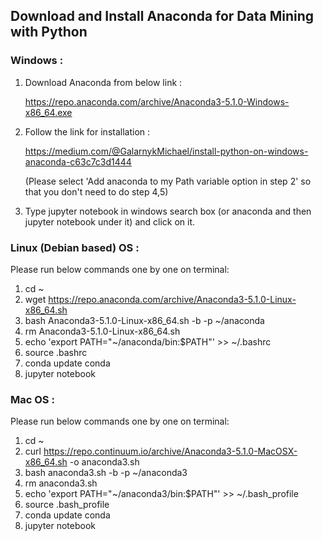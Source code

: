 

## Download and Install Anaconda for Data Mining with Python

### Windows :

1. Download Anaconda from below link :

    https://repo.anaconda.com/archive/Anaconda3-5.1.0-Windows-x86_64.exe

2. Follow the link for installation :

    https://medium.com/@GalarnykMichael/install-python-on-windows-anaconda-c63c7c3d1444

    (Please select 'Add anaconda to my Path variable option in step 2' so that you don't need to do step 4,5)

3. Type jupyter notebook in windows search box (or anaconda and then jupyter notebook under it) and click on it.


### Linux (Debian based) OS :

Please run below commands one by one on terminal:

1. cd ~
2. wget https://repo.anaconda.com/archive/Anaconda3-5.1.0-Linux-x86_64.sh
3. bash Anaconda3-5.1.0-Linux-x86_64.sh -b -p ~/anaconda
4. rm Anaconda3-5.1.0-Linux-x86_64.sh
5. echo 'export PATH="~/anaconda/bin:$PATH"' >> ~/.bashrc 
6. source .bashrc
7. conda update conda
8. jupyter notebook

### Mac OS :
Please run below commands one by one on terminal:

1. cd ~
2. curl https://repo.continuum.io/archive/Anaconda3-5.1.0-MacOSX-x86_64.sh -o anaconda3.sh
3. bash anaconda3.sh -b -p ~/anaconda3
4. rm anaconda3.sh
5. echo 'export PATH="~/anaconda3/bin:$PATH"' >> ~/.bash_profile 
6. source .bash_profile
7. conda update conda
8. jupyter notebook
